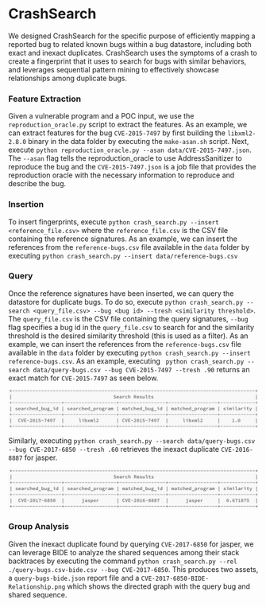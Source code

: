 # CrashSearch
We designed CrashSearch for the specific purpose of efficiently mapping a reported bug to related known bugs within a bug datastore, including both exact and inexact duplicates. CrashSearch uses the symptoms of a crash to create a fingerprint that it uses to search for bugs with similar behaviors, and leverages sequential pattern mining to effectively showcase relationships among duplicate bugs.

### Feature Extraction
Given a vulnerable program and a POC input, we use the `reproduction_oracle.py` script to extract the features. As an example, we can extract features for the bug `CVE-2015-7497` by first building the `libxml2-2.8.0` binary in the data folder by executing the `make-asan.sh` script. Next, execute `python reproduction_oracle.py --asan data/CVE-2015-7497.json`. The `--asan` flag tells the reproduction_oracle to use AddressSanitizer to reproduce the bug and the `CVE-2015-7497.json` is a job file that provides the reproduction oracle with the necessary information to reproduce and describe the bug.

### Insertion
To insert fingerprints, execute `python crash_search.py --insert <reference_file.csv>` where the `reference_file.csv` is the CSV file containing the reference signatures. As an example, we can insert the references from the `reference-bugs.csv` file available in the `data` folder by executing `python crash_search.py --insert data/reference-bugs.csv` 

### Query
Once the reference signatures have been inserted, we can query the datastore for duplicate bugs. To do so, execute `python crash_search.py --search <query_file.csv> --bug <bug id> --tresh <similarity threshold>`. The `query_file.csv` is the CSV file containing the query signatures, `--bug` flag specifies a bug id in the `query_file.csv` to search for and the similarity threshold is the desired similarity threshold (this is used as a filter). As an example, we can insert the references from the `reference-bugs.csv` file available in the `data` folder by executing `python crash_search.py --insert reference-bugs.csv`. As an example, executing ` python crash_search.py --search data/query-bugs.csv --bug CVE-2015-7497 --tresh .90` returns an exact match for `CVE-2015-7497` as seen below.
<!-- ![libxml2 CVE-2015-7497 exact](./data/libxml2-cve-2015-7497.png) -->
[<img src="./data/libxml2-cve-2015-7497.png" width="600"/>](./data/libxml2-cve-2015-7497.png)

Similarly, executing `python crash_search.py --search data/query-bugs.csv --bug CVE-2017-6850 --tresh .60` retrieves the inexact duplicate `CVE-2016-8887` for jasper.

<!-- ![libxml2  CVE-2017-6850 Inexact](./data/jasper-cve-2017-6850.png) -->
[<img src="./data/jasper-cve-2017-6850.png" width="600"/>](./data/jasper-cve-2017-6850.png)

### Group Analysis
Given the inexact duplicate found by querying `CVE-2017-6850` for jasper, we can leverage BIDE to analyze the shared sequences among their stack backtraces by executing the command `python crash_search.py --rel ./query-bugs.csv-bide.csv --bug CVE-2017-6850`. This produces two assets, a `query-bugs-bide.json` report file and a `CVE-2017-6850-BIDE-Relationship.png` which shows the directed graph with the query bug and shared sequence.






